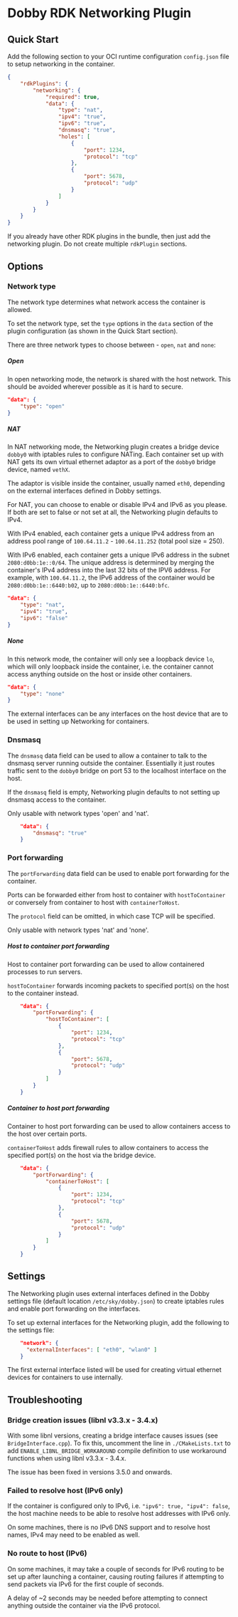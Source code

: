 # Dobby RDK Networking Plugin

## Quick Start
Add the following section to your OCI runtime configuration `config.json` file to setup networking in the container.

```json
{
    "rdkPlugins": {
        "networking": {
            "required": true,
            "data": {
                "type": "nat",
                "ipv4": "true",
                "ipv6": "true",
                "dnsmasq": "true",
                "holes": [
                    {
                        "port": 1234,
                        "protocol": "tcp"
                    },
                    {
                        "port": 5678,
                        "protocol": "udp"
                    }
                ]
            }
        }
    }
}
```
If you already have other RDK plugins in the bundle, then just add the networking plugin. Do not create multiple `rdkPlugin` sections.

## Options
### Network type
The network type determines what network access the container is allowed.

To set the network type, set the `type` options in the `data` section of the plugin configuration (as shown in the Quick Start section).

There are three network types to choose between - `open`, `nat` and `none`:

##### Open

In open networking mode, the network is shared with the host network. This should be avoided wherever possible as it is hard to secure.

```json
"data": {
    "type": "open"
}
```

##### NAT

In NAT networking mode, the Networking plugin creates a bridge device `dobby0` with iptables rules to configure NATing. Each container set up with NAT gets its own virtual ethernet adaptor as a port of the `dobby0` bridge device, named `vethX`.

The adaptor is visible inside the container, usually named `eth0`, depending on the external interfaces defined in Dobby settings.

For NAT, you can choose to enable or disable IPv4 and IPv6 as you please. If both are set to false or not set at all, the Networking plugin defaults to IPv4.

With IPv4 enabled, each container gets a unique IPv4 address from an address pool range of `100.64.11.2` - `100.64.11.252` (total pool size = 250).

With IPv6 enabled, each container gets a unique IPv6 address in the subnet `2080:d0bb:1e::0/64`. The unique address is determined by merging the container's IPv4 address into the last 32 bits of the IPV6 address. For example, with `100.64.11.2`, the IPv6 address of the container would be `2080:d0bb:1e::6440:b02`, up to `2080:d0bb:1e::6440:bfc`.

```json
"data": {
    "type": "nat",
    "ipv4": "true",
    "ipv6": "false"
}
```

##### None

In this network mode, the container will only see a loopback device `lo`, which will only loopback inside the container, i.e. the container cannot access anything outside on the host or inside other containers.

```json
"data": {
    "type": "none"
}
```

The external interfaces can be any interfaces on the host device that are to be used in setting up Networking for containers.

### Dnsmasq

The `dnsmasq` data field can be used to allow a container to talk to the dnsmasq server running outside the container. Essentially it just routes traffic sent to the `dobby0` bridge on port 53 to the localhost interface on the host.

If the `dnsmasq` field is empty, Networking plugin defaults to not setting up dnsmasq access to the container.

Only usable with network types 'open' and 'nat'.

```json
    "data": {
        "dnsmasq": "true"
    }
```

### Port forwarding

The `portForwarding` data field can be used to enable port forwarding for the container.

Ports can be forwarded either from host to container with `hostToContainer` or conversely from container to host with `containerToHost`.

The `protocol` field can be omitted, in which case TCP will be specified.

Only usable with network types 'nat' and 'none'.


##### Host to container port forwarding

Host to container port forwarding can be used to allow containered processes to run servers.

`hostToContainer` forwards incoming packets to specified port(s) on the host to the container instead.

```json
    "data": {
        "portForwarding": {
            "hostToContainer": [
                {
                    "port": 1234,
                    "protocol": "tcp"
                },
                {
                    "port": 5678,
                    "protocol": "udp"
                }
            ]
        }
    }
```


##### Container to host port forwarding

Container to host port forwarding can be used to allow containers access to the host over certain ports.

`containerToHost` adds firewall rules to allow containers to access the specified port(s) on the host via the bridge device.

```json
    "data": {
        "portForwarding": {
            "containerToHost": [
                {
                    "port": 1234,
                    "protocol": "tcp"
                },
                {
                    "port": 5678,
                    "protocol": "udp"
                }
            ]
        }
    }
```


## Settings

The Networking plugin uses external interfaces defined in the Dobby settings file (default location `/etc/sky/dobby.json`) to create iptables rules and enable port forwarding on the interfaces.

To set up external interfaces for the Networking plugin, add the following to the settings file:

```json
    "network": {
      "externalInterfaces": [ "eth0", "wlan0" ]
    }
```

The first external interface listed will be used for creating virtual ethernet devices for containers to use internally.

## Troubleshooting

### Bridge creation issues (libnl v3.3.x - 3.4.x)

With some libnl versions, creating a bridge interface causes issues (see `BridgeInterface.cpp`). To fix this, uncomment the line in `./CMakeLists.txt` to add `ENABLE_LIBNL_BRIDGE_WORKAROUND` compile definition to use workaround functions when using libnl v3.3.x - 3.4.x.

The issue has been fixed in versions 3.5.0 and onwards.

### Failed to resolve host (IPv6 only)

If the container is configured only to IPv6, i.e. `"ipv6": true, "ipv4": false`, the host machine needs to be able to resolve host addresses with IPv6 only.

On some machines, there is no IPv6 DNS support and to resolve host names, IPv4 may need to be enabled as well.

### No route to host (IPv6)

On some machines, it may take a couple of seconds for IPv6 routing to be set up after launching a container, causing routing failures if attempting to send packets via IPv6 for the first couple of seconds.

A delay of ~2 seconds may be needed before attempting to connect anything outside the container via the IPv6 protocol.